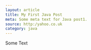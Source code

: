 ```yaml
---
layout: article
title: My First Java Post
meta: Some meta text for Java post1.
source: http:/yahoo.co.uk
category: java
---
```

Some Text
